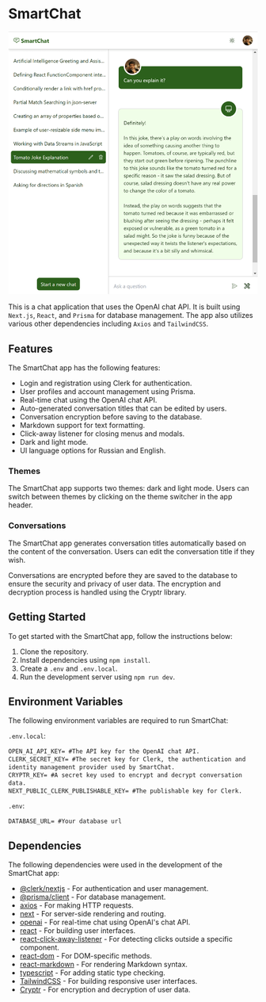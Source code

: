 # SmartChat

<img src="screenshots/screenshot-1.png" alt="SmartChat Screenshot" />

This is a chat application that uses the OpenAI chat API. It is built using `Next.js`, `React`, and `Prisma` for database management. The app also utilizes various other dependencies including `Axios` and `TailwindCSS`.

## Features

The SmartChat app has the following features:

- Login and registration using Clerk for authentication.
- User profiles and account management using Prisma.
- Real-time chat using the OpenAI chat API.
- Auto-generated conversation titles that can be edited by users.
- Conversation encryption before saving to the database.
- Markdown support for text formatting.
- Click-away listener for closing menus and modals.
- Dark and light mode.
- UI language options for Russian and English.

### Themes

The SmartChat app supports two themes: dark and light mode. Users can switch between themes by clicking on the theme switcher in the app header.

### Conversations

The SmartChat app generates conversation titles automatically based on the content of the conversation. Users can edit the conversation title if they wish.

Conversations are encrypted before they are saved to the database to ensure the security and privacy of user data. The encryption and decryption process is handled using the Cryptr library.

## Getting Started

To get started with the SmartChat app, follow the instructions below:

1. Clone the repository.
2. Install dependencies using `npm install`.
3. Create a `.env` and `.env.local`.
4. Run the development server using `npm run dev`.

## Environment Variables

The following environment variables are required to run SmartChat:

`.env.local`:

```env
OPEN_AI_API_KEY= #The API key for the OpenAI chat API.
CLERK_SECRET_KEY= #The secret key for Clerk, the authentication and identity management provider used by SmartChat.
CRYPTR_KEY= #A secret key used to encrypt and decrypt conversation data.
NEXT_PUBLIC_CLERK_PUBLISHABLE_KEY= #The publishable key for Clerk.
```

`.env`:

```env
DATABASE_URL= #Your database url
```

## Dependencies

The following dependencies were used in the development of the SmartChat app:

- [@clerk/nextjs](https://docs.clerk.dev/getting-started/nextjs) - For authentication and user management.
- [@prisma/client](https://www.prisma.io/docs/concepts/components/prisma-client) - For database management.
- [axios](https://axios-http.com/) - For making HTTP requests.
- [next](https://nextjs.org/) - For server-side rendering and routing.
- [openai](https://beta.openai.com/docs/api-reference/introduction) - For real-time chat using OpenAI's chat API.
- [react](https://reactjs.org/) - For building user interfaces.
- [react-click-away-listener](https://www.npmjs.com/package/react-click-away-listener) - For detecting clicks outside a specific component.
- [react-dom](https://reactjs.org/docs/react-dom.html) - For DOM-specific methods.
- [react-markdown](https://github.com/remarkjs/react-markdown) - For rendering Markdown syntax.
- [typescript](https://www.typescriptlang.org/) - For adding static type checking.
- [TailwindCSS](https://tailwindcss.com/) - For building responsive user interfaces.
- [Cryptr](https://github.com/EnetoJara/cryptr) - For encryption and decryption of user data.
